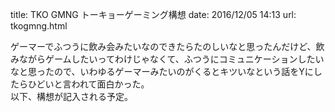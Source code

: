 title: TKO GMNG トーキョーゲーミング構想
date: 2016/12/05 14:13
url: tkogmng.html

ゲーマーでふつうに飲み会みたいなのできたらたのしいなと思ったんだけど、飲みながらゲームしたいってわけじゃなくて、ふつうにコミュニケーションしたいなと思ったので、いわゆるゲーマーみたいのがくるとキツいなという話をYにしたらひどいと言われて面白かった。  
以下、構想が記入される予定。